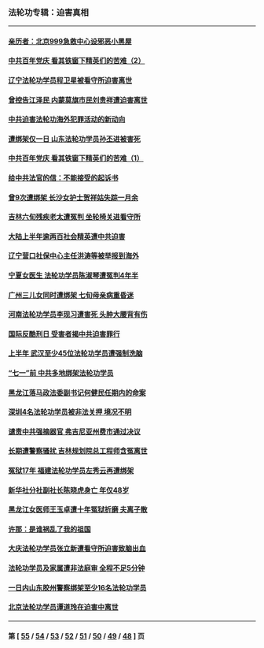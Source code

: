 ### 法轮功专辑：迫害真相
---
#### [亲历者：北京999急救中心设邪恶小黑屋](../../pages/nf4379/n13061303.md?07020430) 
#### [中共百年党庆 看其铁窗下精英们的苦难（2）](../../pages/nf4379/n13060332.md?07020430) 
#### [辽宁法轮功学员程卫星被看守所迫害离世](../../pages/nf4379/n13058554.md?07020430) 
#### [曾控告江泽民 内蒙莫旗市民刘贵祥遭迫害离世](../../pages/nf4379/n13058000.md?07020430) 
#### [中共迫害法轮功海外犯罪活动的新动向](../../pages/nf4379/n13058786.md?07020430) 
#### [遭绑架仅一日 山东法轮功学员孙丕进被害死](../../pages/nf4379/n13055727.md?07020430) 
#### [中共百年党庆 看其铁窗下精英们的苦难（1）](../../pages/nf4379/n13053788.md?07020430) 
#### [给中共法官的信：不能接受的起诉书](../../pages/nf4379/n13054073.md?07020430) 
#### [曾9次遭绑架 长沙女护士贺祥姑失踪一月余](../../pages/nf4379/n13053392.md?07020430) 
#### [吉林六旬残疾老太遭冤判 坐轮椅关进看守所](../../pages/nf4379/n13050836.md?07020430) 
#### [大陆上半年逾两百社会精英遭中共迫害](../../pages/nf4379/n13044485.md?07020430) 
#### [辽宁营口社保中心主任洪涛等被举报到海外](../../pages/nf4379/n13045220.md?07020430) 
#### [宁夏女医生 法轮功学员陈淑琴遭冤判4年半](../../pages/nf4379/n13050675.md?07020430) 
#### [广州三儿女同时遭绑架 七旬母亲病重昏迷](../../pages/nf4379/n13047635.md?07020430) 
#### [河南法轮功学员李现习遭害死 头肿大腰背有伤](../../pages/nf4379/n13047032.md?07020430) 
#### [国际反酷刑日 受害者揭中共迫害罪行](../../pages/nf4379/n13048457.md?07020430) 
#### [上半年 武汉至少45位法轮功学员遭强制洗脑](../../pages/nf4379/n13047798.md?07020430) 
#### [“七一”前 中共多地绑架法轮功学员](../../pages/nf4379/n13045655.md?07020430) 
#### [黑龙江落马政法委副书记何健民任期内的命案](../../pages/nf4379/n13041837.md?07020430) 
#### [深圳4名法轮功学员被非法关押 境况不明](../../pages/nf4379/n13041685.md?07020430) 
#### [谴责中共强摘器官 弗吉尼亚州费市通过决议](../../pages/nf4379/n13040108.md?07020430) 
#### [长期遭警察骚扰 吉林规划院总工程师含冤离世](../../pages/nf4379/n13039001.md?07020430) 
#### [冤狱17年 福建法轮功学员左秀云再遭绑架](../../pages/nf4379/n13039942.md?07020430) 
#### [新华社分社副社长陈晓虎身亡 年仅48岁](../../pages/nf4379/n13039675.md?07020430) 
#### [黑龙江女医师王玉卓遭十年冤狱折磨 夫离子散](../../pages/nf4379/n13037253.md?07020430) 
#### [许那：是谁祸乱了我的祖国](../../pages/nf4379/n13037641.md?07020430) 
#### [大庆法轮功学员张立新遭看守所迫害致脑出血](../../pages/nf4379/n13036915.md?07020430) 
#### [法轮功学员及家属遭非法庭审 全程不足5分钟](../../pages/nf4379/n13035007.md?07020430) 
#### [一日内山东胶州警察绑架至少16名法轮功学员](../../pages/nf4379/n13034634.md?07020430) 
#### [北京法轮功学员谭道玲在迫害中离世](../../pages/nf4379/n13033671.md?07020430) 

---
#### 第 [ [55](./55.md?07020430) / [54](./54.md?07020430) / [53](./53.md?07020430) / [52](./52.md?07020430) / [51](./51.md?07020430) / [50](./50.md?07020430) / [49](./49.md?07020430) / [48](./48.md?07020430) ] 页

